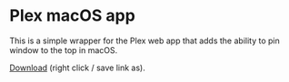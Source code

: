 # Plex macOS app

This is a simple wrapper for the Plex web app that adds the ability to pin window to the top in macOS.

[Download](dist/Plex-darwin-x64/Plex.app) (right click / save link as).
